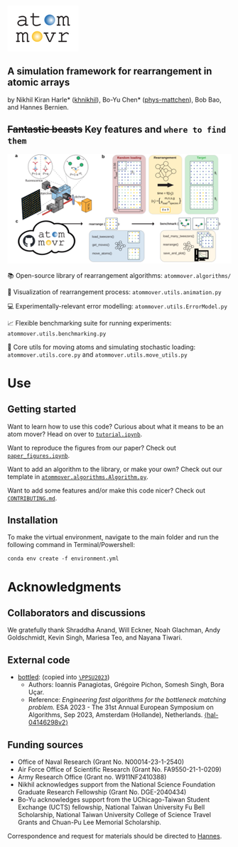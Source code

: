 ![atommovr](./figs/logo.svg)

## A simulation framework for rearrangement in atomic arrays

by Nikhil Kiran Harle* ([khnikhil](https://github.com/khnikhil/khnikhil)), Bo-Yu Chen* ([phys-mattchen](https://github.com/phys-mattchen)), Bob Bao, and Hannes Bernien.

## ~~Fantastic beasts~~ Key features and `where to find them`
![overview](/figs/fig1.svg)

:books: Open-source library of rearrangement algorithms:   `atommover.algorithms/`

:movie_camera: Visualization of rearrangement process: `atommover.utils.animation.py`

:computer: Experimentally-relevant error modelling: `atommover.utils.ErrorModel.py`

:chart_with_upwards_trend: Flexible benchmarking suite for running experiments: `atommover.utils.benchmarking.py`

:toolbox: Core utils for moving atoms and simulating stochastic loading: `atommover.utils.core.py` and `atommover.utils.move_utils.py`



# Use

## Getting started
Want to learn how to use this code? Curious about what it means to be an atom mover?  Head on over to [`tutorial.ipynb`](tutorial.ipynb).

Want to reproduce the figures from our paper? Check out [`paper_figures.ipynb`](paper_figures.ipynb).

Want to add an algorithm to the library, or make your own? Check out our template in [`atommover.algorithms.Algorithm.py`](/atommover/algorithms/Algorithm.py).

Want to add some features and/or make this code nicer? Check out [`CONTRIBUTING.md`](CONTRIBUTING.md).


##  Installation

To make the virtual environment, navigate to the main folder and run the following command in Terminal/Powershell: 
```
conda env create -f environment.yml
```

# Acknowledgments

## Collaborators and discussions

We gratefully thank Shraddha Anand, Will Eckner, Noah Glachman, Andy Goldschmidt, Kevin Singh, Mariesa Teo, and Nayana Tiwari.

## External code
- [bottled](https://gitlab.inria.fr/bora-ucar/bottled): (copied into [`\PPSU2023`](/PPSU2023/README.md))
  - Authors: Ioannis Panagiotas, Grégoire Pichon, Somesh Singh, Bora Uçar. 
  - Reference: *Engineering fast algorithms for the bottleneck matching problem.* ESA 2023 - The 31st Annual European Symposium on Algorithms, Sep 2023, Amsterdam (Hollande), Netherlands. [⟨hal-04146298v2⟩](https://inria.hal.science/hal-04146298v2)

## Funding sources
* Office of Naval Research (Grant No. N00014-23-1-2540)
* Air Force Office of Scientific Research (Grant No. FA9550-21-1-0209)
* Army Research Office (Grant no. W911NF2410388) 
* Nikhil acknowledges support from the National Science Foundation Graduate Research Fellowship (Grant No. DGE-2040434) 
* Bo-Yu acknowledges support from the UChicago-Taiwan Student Exchange (UCTS) fellowship, National Taiwan University Fu Bell Scholarship, National Taiwan University College of Science Travel Grants and Chuan-Pu Lee Memorial Scholarship.

Correspondence and request for materials should be directed to [Hannes](hannes.bernien@uibk.ac.at).
